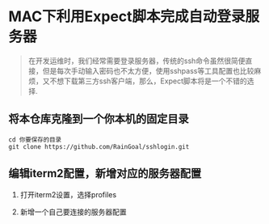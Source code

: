 # MAC下利用Expect脚本完成自动登录服务器
> 在开发运维时，我们经常需要登录服务器，传统的ssh命令虽然很简便直接，但是每次手动输入密码也不太方便，使用sshpass等工具配置也比较麻烦，又不想下载第三方ssh客户端，那么，Expect脚本将是一个不错的选择.

## 将本仓库克隆到一个你本机的固定目录
```
cd 你要保存的目录
git clone https://github.com/RainGoal/sshlogin.git
```
## 编辑iterm2配置，新增对应的服务器配置
1. 打开iterm2设置，选择profiles
   
2. 新增一个自己要连接的服务器配置
   
